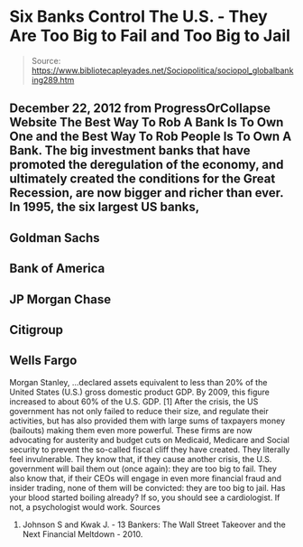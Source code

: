 # Six Banks Control The U.S. - They Are Too Big to Fail and Too Big to Jail

> Source: https://www.bibliotecapleyades.net/Sociopolitica/sociopol_globalbanking289.htm

December 22, 2012
from
ProgressOrCollapse Website
The Best Way To Rob A Bank
Is To Own One
and the Best Way To Rob People
Is To Own A Bank.
The big investment banks that have promoted the deregulation of the economy,
and ultimately created the conditions for the Great Recession, are now
bigger and richer than ever.
In 1995, the six largest US banks,
-
Goldman Sachs
-
Bank of America
-
JP Morgan Chase
-
Citigroup
-
Wells Fargo
-
Morgan Stanley,
...declared assets equivalent to less than 20%
of the United States (U.S.) gross domestic product GDP.
By 2009, this figure increased to about 60% of
the U.S. GDP. [1]
After the crisis, the US government has not only failed to reduce their
size, and regulate their activities, but has also provided them with large
sums of taxpayers money (bailouts) making them even more powerful.
These firms are now advocating for austerity
and budget cuts on Medicaid, Medicare and Social security to prevent
the so-called fiscal cliff they have created.
They literally feel invulnerable. They know that, if they cause another
crisis, the U.S. government will bail them out (once again):
they are too big to fail.
They also know that, if their CEOs will engage
in even more financial fraud and insider trading, none of them will be
convicted:
they are too big to jail.
Has your blood started boiling already?
If so, you should see a cardiologist. If not, a
psychologist would work.
Sources
1. Johnson S and Kwak J. -
13 Bankers: The Wall Street Takeover and the Next
Financial Meltdown - 2010.
